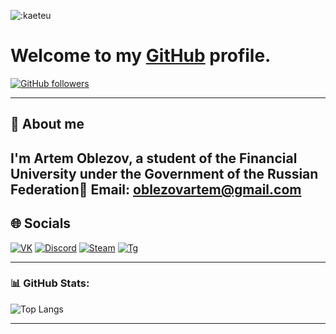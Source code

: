 ![:kaeteu](https://count.getloli.com/get/@:kaeteu?theme=booru-lewd)

# Welcome to my [GitHub](https://github.com) profile.


[![GitHub followers](https://img.shields.io/github/followers/kaeteu?label=Follow&style=social)](https://github.com/kaeteu)

---

## 💬 About me

I'm Artem Oblezov, a student of the Financial University under the Government of the Russian Federation👋
Email: oblezovartem@gmail.com
---

## 🌐 Socials

[![VK](https://img.shields.io/badge/VK-2CA5E0?style=for-the-badge&logo=vk&logoColor=white)](https://vk.com/kaeteu)
[![Discord](https://img.shields.io/badge/Discord-7289DA?style=for-the-badge&logo=discord&logoColor=white)](xexv)
[![Steam](https://img.shields.io/static/v1?label=&message=steam&color=191919&style=for-the-badge&logo=Steam)](https://steamcommunity.com/id/kaeteu/)
[![Tg](https://img.shields.io/static/v1?label=&message=telegram&color=191919&style=for-the-badge&logo=telegram)](https://t.me/kaeteu)

---

### 📊 GitHub Stats:
![Top Langs](https://github-readme-stats.vercel.app/api/top-langs/?username=yourusername&theme=radical&layout=compact)

---

